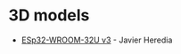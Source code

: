 # 3D models

- [ESp32-WROOM-32U v3](https://grabcad.com/library/esp32-wroom-32u-1) - Javier Heredia
